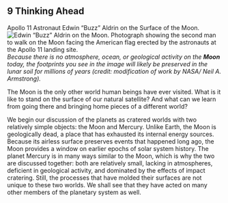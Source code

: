 ##  9 Thinking Ahead 

Apollo 11 Astronaut Edwin “Buzz” Aldrin on the Surface of the Moon. ![Edwin “Buzz” Aldrin on the Moon. Photograph showing the second man to walk on the Moon facing the American flag erected by the astronauts at the Apollo 11 landing site.][1] _Because there is no atmosphere, ocean, or geological activity on the **Moon** today, the footprints you see in the image will likely be preserved in the lunar soil for millions of years (credit: modification of work by NASA/ Neil A. Armstrong)._

The Moon is the only other world human beings have ever visited. What is it like to stand on the surface of our natural satellite? And what can we learn from going there and bringing home pieces of a different world?

We begin our discussion of the planets as cratered worlds with two relatively simple objects: the Moon and Mercury. Unlike Earth, the Moon is geologically dead, a place that has exhausted its internal energy sources. Because its airless surface preserves events that happened long ago, the Moon provides a window on earlier epochs of solar system history. The planet Mercury is in many ways similar to the Moon, which is why the two are discussed together: both are relatively small, lacking in atmospheres, deficient in geological activity, and dominated by the effects of impact cratering. Still, the processes that have molded their surfaces are not unique to these two worlds. We shall see that they have acted on many other members of the planetary system as well.

   [1]: https://cnx.org/resources/9a02969b436d9af3d8185f7d5372c21df7985af5/OSC_Astro_09_00_Astronaut.jpg

